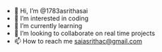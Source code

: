 - 👋 Hi, I’m @1783asrithasai
- 👀 I’m interested in coding
- 🌱 I’m currently learning 
- 💞️ I’m looking to collaborate on real time projects
- 📫 How to reach me saiasrithac@gmail.com

<!---
1783asrithasai/1783asrithasai is a ✨ special ✨ repository because its `README.md` (this file) appears on your GitHub profile.
You can click the Preview link to take a look at your changes.
--->
